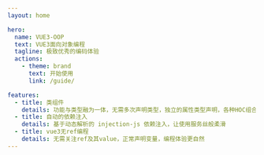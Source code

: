 ```yaml
---
layout: home

hero:
  name: VUE3-OOP
  text: VUE3面向对象编程
  tagline: 极致优秀的编码体验
  actions:
    - theme: brand
      text: 开始使用
      link: /guide/

features:
  - title: 类组件
    details: 功能与类型融为一体，无需多次声明类型，独立的属性类型声明，各种HOC组合轻而易举
  - title: 自动的依赖注入
    details: 基于动态解析的 injection-js 依赖注入，让使用服务丝般柔滑
  - title: vue3无ref编程
    details: 无需关注ref及其value，正常声明变量，编程体验更自然
---
```

